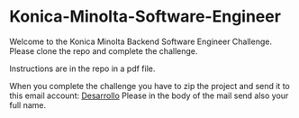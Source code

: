 # Konica-Minolta-Software-Engineer

Welcome to the Konica Minolta Backend Software Engineer Challenge.
Please clone the repo and complete the challenge.

Instructions are in the repo in a pdf file.

When you complete the challenge you have to zip the project and send it to this email account:
[Desarrollo](mailto:jorge.durban@konicaminolta.es)
Please in the body of the mail send also your full name.



